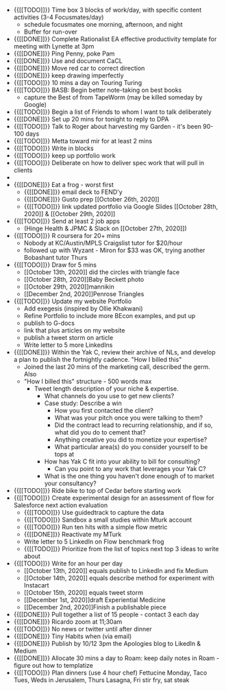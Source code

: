 - {{[[TODO]]}} Time box 3 blocks of work/day, with specific content activities (3-4 Focusmates/day)
    - schedule focusmates one morning, afternoon, and night
    - Buffer for run-over
- {{[[DONE]]}} Complete Rationalist EA effective productivity template for meeting with Lynette at 3pm
- {{[[DONE]]}} Ping Penny, poke Pam
- {{[[DONE]]}} Use and document CaCL 
- {{[[DONE]]}} Move red car to correct direction
- {{[[DONE]]}} keep drawing imperfectly
- {{[[TODO]]}} 10 mins a day on Touring Turing
- {{[[TODO]]}} BASB: Begin better note-taking on best books
    - capture the Best of from TapeWorm (may be killed someday by Google)
- {{[[TODO]]}} Begin a list of Friends to whom I want to talk deliberately
- {{[[DONE]]}} Set up 20 mins for tonight to reply to DPA
- {{[[TODO]]}} Talk to Roger about harvesting my Garden - it's been 90-100 days
- {{[[TODO]]}} Metta toward mir for at least 2 mins
- {{[[TODO]]}} Write in blocks
- {{[[TODO]]}} keep up portfolio work
- {{[[TODO]]}} Deliberate on how to deliver spec work that will pull in clients
- 
- {{[[DONE]]}} Eat a frog - worst first 
    - {{[[DONE]]}} email deck to FEND'y
    - {{[[DONE]]}} Gusto prep [[October 26th, 2020]]
    - {{[[TODO]]}} link updated portfolio via Google Slides [[October 28th, 2020]] & [[October 29th, 2020]]
- {{[[TODO]]}} Send at least 2 job apps 
    - (Hinge Health & JPMC & Slack on [[October 27th, 2020]])
- {{[[TODO]]}} R coursera for 20+ mins 
    - Nobody at KC/Austin/MPLS Craigslist tutor for $20/hour 
    - followed up with Wyzant - Miron for $33 was OK, trying another Bobashant tutor Thurs
- {{[[TODO]]}} Draw for 5 mins 
    - [[October 13th, 2020]] did the circles with triangle face
    - [[October 28th, 2020]]Baby Beckett photo
    - [[October 29th, 2020]]mannikin
    - [[December 2nd, 2020]]Penrose Triangles
- {{[[TODO]]}} Update my website Portfolio 
    - Add exegesis (inspired by Ollie Khakwani)
    - Refine Portfolio to include more BEcon examples, and put up
    - publish to G-docs 
    - link that plus articles on my website
    - publish a tweet storm on article
    - Write letter to 5 more LinkedIns 
- {{[[DONE]]}} Within the Yak C, review their archive of NLs, and develop a plan to publish the fortnightly cadence. "How I billed this"
    - Joined the last 20 mins of the marketing call, described the germ. Also 
    - "How I billed this" structure - 500 words max
        - Tweet length description of your niche & expertise.
            - What channels do you use to get new clients?
            - Case study: Describe a win
                - How you first contacted the client?
                - What was your pitch once you were talking to them?
                - Did the contract lead to recurring relationship, and if so, what did you do to cement that?
                - Anything creative you did to monetize your expertise?
                - What particular area(s) do you consider yourself to be tops at
            - How has Yak C fit into your ability to bill for consulting?
                - Can you point to any work that leverages your Yak C?
            - What is the one thing you haven't done enough of to market your consultancy?
- {{[[TODO]]}} Ride bike to top of Cedar before starting work
- {{[[TODO]]}} Create experimental design for an assessment of flow for Salesforce next action evaluation
    - {{[[TODO]]}} Use guidedtrack to capture the data
    - {{[[TODO]]}} Sandbox a small studies within Mturk account
    - {{[[TODO]]}} Run ten hits with a simple flow metric
    - {{[[DONE]]}} Reactivate my MTurk
    - Write letter to 5 LinkedIn on Flow benchmark  frog
    - {{[[TODO]]}} Prioritize from the list of topics next top 3 ideas to write about
- {{[[TODO]]}} Write for an hour per day
    - [[October 13th, 2020]] equals publish to LinkedIn and fix Medium
    - [[October 14th, 2020]] equals describe method for experiment with Instacart
    - [[October 15th, 2020]] equals tweet storm
    - [[December 1st, 2020]]draft Experiential Medicine
    - [[December 2nd, 2020]]Finish a publishable piece
- {{[[DONE]]}} Pull together a list of 15 people - contact 3 each day
- {{[[DONE]]}} Ricardo zoom at 11;30am
- {{[[TODO]]}} No news or twitter until after dinner
- {{[[DONE]]}} Tiny Habits when (via email) 
- {{[[DONE]]}} Publish by 10/12 3pm the Apologies blog to LikedIn & Medium
- {{[[DONE]]}} Allocate 30 mins a day to Roam: keep daily notes in Roam - figure out how to templatize
- {{[[TODO]]}} Plan dinners (use 4 hour chef) Fettucine Monday, Taco Tues,  Weds in Jerusalem, Thurs Lasagna, Fri stir fry, sat steak 

